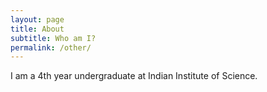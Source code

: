 ```yaml
---
layout: page
title: About
subtitle: Who am I?
permalink: /other/
---
```


I am a 4th year undergraduate at Indian Institute of Science. 